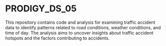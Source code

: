 # PRODIGY_DS_05
This repository contains code and analysis for examining traffic accident data to identify patterns related to road conditions, weather conditions, and time of day. The analysis aims to uncover insights about traffic accident hotspots and the factors contributing to accidents. 
